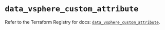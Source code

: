 # `data_vsphere_custom_attribute`

Refer to the Terraform Registry for docs: [`data_vsphere_custom_attribute`](https://registry.terraform.io/providers/hashicorp/vsphere/2.8.0/docs/data-sources/custom_attribute).
